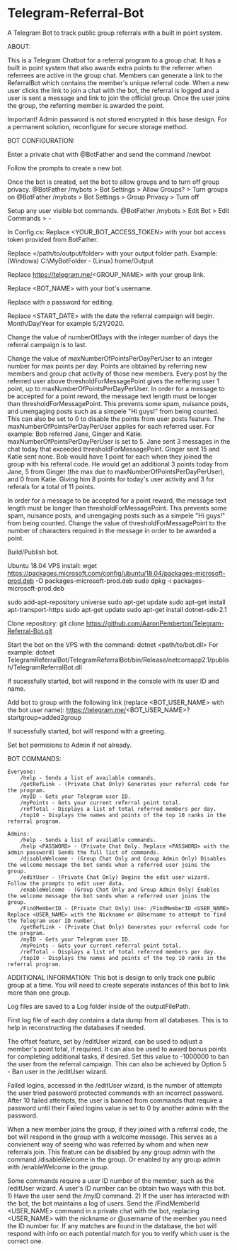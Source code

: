 # Telegram-Referral-Bot
A Telegram Bot to track public group referrals with a built in point system.

ABOUT:

This is a Telegram Chatbot for a referral program to a group chat. It has a built in point system that also awards extra points to the referrer when referrees are active in the group chat. Members can generate a link to the ReferralBot which contains the member's unique referral code. When a new user clicks the link to join a chat with the bot, the referral is logged and a user is sent a message and link to join the official group. Once the user joins the group, the referring member is awarded the point.

Important! Admin password is not stored encrypted in this base design. For a permanent solution, reconfigure for secure storage method.


BOT CONFIGURATION:

Enter a private chat with @BotFather and send the command /newbot 

Follow the prompts to create a new bot.

Once the bot is created, set the bot to allow groups and to turn off group privacy.
	@BotFather /mybots > Bot Settings > Allow Groups? > Turn groups on
	@BotFather /mybots > Bot Settings > Group Privacy > Turn off

Setup any user visible bot commands.
	@BotFather /mybots > Edit Bot > Edit Commands > <command> - <description>

In Config.cs:
Replace <YOUR_BOT_ACCESS_TOKEN> with your bot access token provided from BotFather.

Replace </path/to/output/folder> with your output folder path. Example: (Windows) C:\MyBotFolder - (Linux) home/Output

Replace https://telegram.me/<GROUP_NAME> with your group link.

Replace <BOT_NAME> with your bot's username.

Replace <PASSWORD> with a password for editing.

Replace <START_DATE> with the date the referral campaign will begin. Month/Day/Year for example 5/21/2020.

Change the value of numberOfDays with the integer number of days the referral campaign is to last.

Change the value of maxNumberOfPointsPerDayPerUser to an integer number for max points per day. Points are obtained by referring new members and group chat activity of those new members. Every post by the referred user above thresholdForMessagePoint gives the reffering user 1 point, up to maxNumberOfPointsPerDayPerUser. In order for a message to be accepted for a point reward, the message text length must be longer than thresholdForMessagePoint. This prevents some spam, nuisance posts, and unengaging posts such as a simpele "Hi guys!" from being counted. This can also be set to 0 to disable the points from user posts feature. The maxNumberOfPointsPerDayPerUser applies for each referred user. 
	For example: Bob referred Jane, Ginger and Katie. maxNumberOfPointsPerDayPerUser is set to 5. Jane sent 3 messages in the chat today that exceeded thresholdForMessagePoint. Ginger sent 15 and Katie sent none. Bob would have 1 point for each when they joined the group with his referral code. He would get an additional 3 points today from Jane, 5 from Ginger (the max due to maxNumberOfPointsPerDayPerUser), and 0 from Katie. Giving him 8 points for today's user activity and 3 for referals for a total of 11 points. 

In order for a message to be accepted for a point reward, the message text length must be longer than thresholdForMessagePoint. This prevents some spam, nuisance posts, and unengaging posts such as a simpele "Hi guys!" from being counted. Change the value of thresholdForMessagePoint to the number of characters required in the message in order to be awarded a point.

Build/Publish bot.

Ubuntu 18.04 VPS install:
wget https://packages.microsoft.com/config/ubuntu/18.04/packages-microsoft-prod.deb -O packages-microsoft-prod.deb
sudo dpkg -i packages-microsoft-prod.deb

sudo add-apt-repository universe
sudo apt-get update
sudo apt-get install apt-transport-https
sudo apt-get update
sudo apt-get install dotnet-sdk-2.1

Clone repository: git clone https://github.com/AaronPemberton/Telegram-Referral-Bot.git

Start the bot on the VPS with the command: dotnet <path/to/bot.dll>
For example: dotnet TelegramReferralBot/TelegramReferralBot/bin/Release/netcoreapp2.1/publish/TelegramReferralBot.dll

If sucessfully started, bot will respond in the console with its user ID and name.

Add bot to group with the following link (replace <BOT_USER_NAME> with the bot user name): https://telegram.me/<BOT_USER_NAME>?startgroup=added2group

If sucessfully started, bot will respond with a greeting.

Set bot permisions to Admin if not already.


BOT COMMANDS:

	Everyone:
		/help - Sends a list of available commands.
		/getRefLink - (Private Chat Only) Generates your referral code for the program.
		/myID - Gets your Telegram user ID.
		/myPoints - Gets your current referral point total.
		/refTotal - Displays a list of total referred members per day.
		/top10 - Displays the names and points of the top 10 ranks in the referral program.

	Admins:
		/help - Sends a list of available commands.
		/help <PASSWORD> - (Private Chat Only. Replace <PASSWORD> with the admin password) Sends the full list of commands.
		/disableWelcome - (Group Chat Only and Group Admin Only) Disables the welcome message the bot sends when a referred user joins the group.
		/editUser - (Private Chat Only) Begins the edit user wizard. Follow the prompts to edit user data.
		/enableWelcome - (Group Chat Only and Group Admin Only) Enables the welcome message the bot sends when a referred user joins the group.
		/FindMemberID - (Private Chat Only) Use: /FindMemberID <USER_NAME>  Replace <USER_NAME> with the Nickname or @Username to attempt to find the Telegram user ID number.
		/getRefLink - (Private Chat Only) Generates your referral code for the program.
		/myID - Gets your Telegram user ID.
		/myPoints - Gets your current referral point total.
		/refTotal - Displays a list of total referred members per day.
		/top10 - Displays the names and points of the top 10 ranks in the referral program.

ADDITIONAL INFORMATION:
This bot is design to only track one public group at a time. You will need to create seperate instances of this bot to link more than one group.

Log files are saved to a Log folder inside of the outputFilePath.

First log file of each day contains a data dump from all databases. This is to help in reconstructing the databases if needed.

The offset feature, set by /editUser wizard, can be used to adjust a member's point total, if required. It can also be used to award bonus points for completing additional tasks, if desired. Set this value to -1000000 to ban the user from the referral campaign. This can also be achieved by Option 5 - Ban user in the /editUser wizard.

Failed logins, accessed in the /editUser wizard, is the number of attempts the user tried password protected commands with an incorrect password. After 10 failed attempts, the user is banned from commands that require a password until their Failed logins value is set to 0 by another admin with the password.

When a new member joins the group, if they joined with a referral code, the bot will respond in the group with a welcome message. This serves as a convienent way of seeing who was referred by whom and when new referrals join. This feature can be disabled by any group admin with the command /disableWelcome in the group. Or enabled by any group admin with /enableWelcome in the group.

Some commands require a user ID number of the member, such as the /editUser wizard. A user's ID number can be obtain two ways with this bot. 1) Have the user send the /myID command. 2) If the user has interacted with the bot, the bot maintains a log of users. Send the /FindMemberId <USER_NAME> command in a private chat with the bot, replacing <USER_NAME> with the nickname or @username of the member you need the ID number for. If any matches are found in the database, the bot will respond with info on each potential match for you to verify which user is the correct one.
